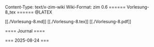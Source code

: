 Content-Type: text/x-zim-wiki
Wiki-Format: zim 0.6
====== Vorlesung-8_tex ======
@LATEX 

[[./Vorlesung-8.md]]
[[./Vorlesung-8.tex]]
[[./Vorlesung-8.pdf]]

==== Journal ====

=== 2025-08-24 ===
